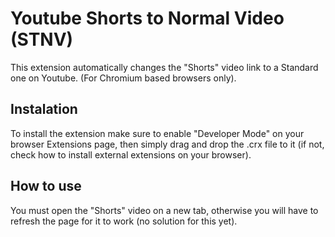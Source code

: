 # Youtube Shorts to Normal Video (STNV)
This extension automatically changes the "Shorts" video link to a Standard one on Youtube.
(For Chromium based browsers only).

## Instalation
To install the extension make sure to enable "Developer Mode" on your browser Extensions page, then simply drag and drop the .crx file to it (if not, check how to install external extensions on your browser).

## How to use
You must open the "Shorts" video on a new tab, otherwise you will have to refresh the page for it to work (no solution for this yet).
